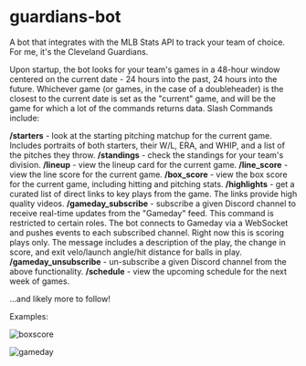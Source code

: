 # guardians-bot
A bot that integrates with the MLB Stats API to track your team of choice. For me, it's the Cleveland Guardians.

Upon startup, the bot looks for your team's games in a 48-hour window centered on the current date - 24 hours into the past, 24 hours into the future. Whichever game (or games, in the case of a doubleheader) is the closest to the current date is
set as the "current" game, and will be the game for which a lot of the commands returns data. Slash Commands include:

**/starters** - look at the starting pitching matchup for the current game. Includes portraits of both starters, their W/L, ERA, and WHIP, and a list of the pitches they throw.
**/standings** - check the standings for your team's division. 
**/lineup** - view the lineup card for the current game.
**/line_score** - view the line score for the current game. 
**/box_score** - view the box score for the current game, including hitting and pitching stats.
**/highlights** - get a curated list of direct links to key plays from the game. The links provide high quality videos.
**/gameday_subscribe** - subscribe a given Discord channel to receive real-time updates from the "Gameday" feed. This command is restricted to certain roles. The bot connects to Gameday via a WebSocket and pushes events to each subscribed channel. Right now
                      this is scoring plays only. The message includes a description of the play, the change in score, and exit velo/launch angle/hit distance for balls in play.
**/gameday_unsubscribe** - un-subscribe a given Discord channel from the above functionality.
**/schedule** - view the upcoming schedule for the next week of games.

...and likely more to follow!

Examples:

![boxscore](https://github.com/AlecM33/gameday-bot/assets/24642328/8e1da205-8a81-4db9-9a8c-9791f44c3113)

![gameday](https://github.com/AlecM33/gameday-bot/assets/24642328/53852830-c0f5-4051-8cba-0e7d92a72f77)
